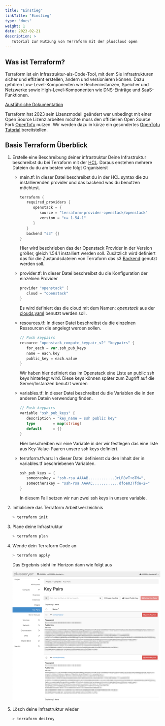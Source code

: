 ```yaml
---
title: "Einstieg"
linkTitle: "Einstieg"
type: "docs"
weight: 1
date: 2023-02-21
description: >
   Tutorial zur Nutzung von Terraform mit der pluscloud open
---
```


## Was ist Terraform?

Terraform ist ein Infrastruktur-als-Code-Tool, mit dem Sie Infrastrukturen sicher und effizient erstellen, ändern und versionieren können. Dazu gehören Low-Level-Komponenten wie Recheninstanzen, Speicher und Netzwerke sowie High-Level-Komponenten wie DNS-Einträge und SaaS-Funktionen.

[Ausführliche Dokumentation](https://developer.hashicorp.com/terraform/docs)

Terraform hat 2023 sein Lizenzmodell geändert wer unbedingt mit einer Open Source Lizenz arbeiten möchte muss den offiziellen Open Source Fork [OpenTofu](https://opentofu.org/) nutzen. Wir werden dazu in kürze ein gesondertes [OpenTofu Tutorial](../../opentofu/) bereitstellen.

## Basis Terraform Überblick

1. Erstelle eine Beschreibung deiner infrastruktur
Deine Infrastruktur beschreibst du bei Terraform mit der [HCL](https://developer.hashicorp.com/terraform/language/syntax/configuration). Daraus enstehen mehrere Dateien du du am besten wie folgt Organisierst

   * main.tf: In dieser Datei beschreibst du in der HCL syntax die zu installierenden provider und das backend was du benutzen möchtest.
   
      ```go
      terraform {
         required_providers {
            openstack = {
               source = "terraform-provider-openstack/openstack"
               version = ">= 1.54.1"
            }
         }
         backend "s3" {}
      }
      ```

      Hier wird beschrieben das der Openstack Provider in der Version größer, gleich 1.54.1 installiert werden soll.
      Zusätzlich wird definiert das für die Zustandsdateien von Terraform das s3 [Backend](../backend/) genutzt werden soll.

   * provider.tf: In dieser Datei beschreibst du die Konfiguration der einzelnen Provider

      ```go
      provider "openstack" {
         cloud = "openstack"
      }
      ```

      Es wird definiert das die cloud mit dem Namen: *openstack* aus der [clouds.yaml](/de/compute/pluscloudopen/introduction/environments/#anmeldeinformationen-für-cli-tools) benutzt werden soll.

   * resources.tf: In dieser Datei beschreibst du die einzelnen Ressourcen die angelegt werden sollen.

      ```go
      // Push keypairs
      resource "openstack_compute_keypair_v2" "keypairs" {
         for_each = var.ssh_pub_keys
         name = each.key
         public_key = each.value
      }
      ```

      Wir haben hier definiert das im Openstack eine Liste an public ssh keys hinterlegt wird. Diese keys können später zum Zugriff auf die Server/Instanzen benutzt werden

   * variables.tf: In dieser Datei beschreibst du die Variablen die in den anderen Datein verwendung finden.

      ```go
      // Push keypairs
      variable "ssh_pub_keys" {
         description = "key_name = ssh public key"
         type        = map(string)
         default     = {}
      }
      ```

      Hier beschreiben wir eine Variable in der wir festlegen das eine liste aus Key-Value-Paaren unsere ssh keys definiert.

   * terraform.tfvars: In dieser Datei definierst du den Inhalt der in variables.tf beschriebenen Variablen.

      ```go
      ssh_pub_keys = {
         someoneskey = "ssh-rsa AAAAB............JrLR8vT+oTM=",
         someotherskey = "ssh-rsa AAAAC............dfoe03Tfde+2="
      }
      ```

      In diesem Fall setzen wir nun zwei ssh keys in unsere variable.

2. Initialisiere das Terraform Arbeitsverzeichnis

   ```bash
   > terraform init
   ```

3. Plane deine Infrastruktur

   ```bash
   > terraform plan
   ```

4. Wende dein Terraform Code an

   ```bash
   > terraform apply
   ```

   Das Ergebnis sieht im Horizon dann wie folgt aus

   ![Key pairs in Horizon UI](./horizon_key_pairs.png)

5. Lösch deine Infrastruktur wieder

   ```bash
   > terraform destroy
   ```